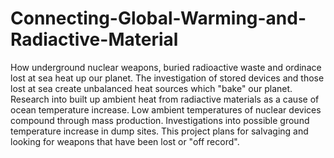 # Connecting-Global-Warming-and-Radiactive-Material
How underground nuclear weapons, buried radioactive waste and ordinace lost at sea heat up our planet.
The investigation of stored devices and those lost at sea create unbalanced heat sources which "bake" our planet.
Research into built up ambient heat from radiactive materials as a cause of ocean temperature increase. 
Low ambient temperatures of nuclear devices compound through mass production. 
Investigations into possible ground temperature increase in dump sites.
This project plans for salvaging and looking for weapons that have been lost or "off record".
